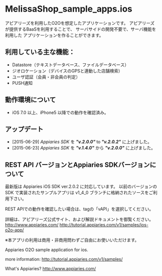 MelissaShop_sample_apps.ios
===========================
アピアリーズを利用したO2Oを想定したアプリケーションです。
アピアリーズが提供するBaaSを利用することで、
サーバサイドの開発不要で、サーバ機能を利用した
アプリケーションを作ることができます。

## 利用している主な機能：
- Datastore（テキストデータベース、ファイルデータベース）
- ジオロケーション（デバイスのGPSと連動した店舗検索）
- ユーザ認証（会員・非会員の判定）
- PUSH通知

## 動作環境について
- iOS 7.0 以上、iPhone5 以降での動作を確認済み。

## アップデート

* [2015-06-29] _Appiaries SDK_ を _**"v.2.0.0"**_ to _**"v.2.0.2"**_ に上げました。
* [2015-06-23] _Appiaries SDK_ を _**"v.1.4.0"**_ から _**"v.2.0.0"**_ に上げました。

## REST API バージョンとAppiaries SDKバージョンについて

最新版は Appiaries iOS SDK ver.2.0.2 に対応しています。
以前のバージョンの SDK で実装されたサンプルアプリは v1_4_0 ブランチに格納されたソースをご利用下さい。

REST APIでの動作を確認したい場合は、tagの「vAPI」を選択してください。

詳細は、アピアリーズ公式サイト、および解説ドキュメントを御覧ください。
http://www.appiaries.com/
http://tutorial.appiaries.com/v1/samples/ios-o2o-app/

※本アプリの利用は商用・非商用問わずご自由にお使いいただけます。

Appiaries O2O sample application for ios.

more information:
http://tutorial.appiaries.com/v1/samples/

What's Appiaries?
http://www.appiaries.com/
